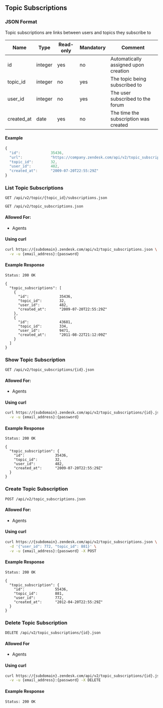 ## Topic Subscriptions

### JSON Format
Topic subscriptions are links between users and topics they subscribe to

| Name            | Type    | Read-only | Mandatory | Comment
| --------------- | ------- | --------- | --------- | -------
| id              | integer | yes       | no        | Automatically assigned upon creation
| topic_id        | integer | no        | yes       | The topic being subscribed to
| user_id         | integer | no        | yes       | The user subscribed to the forum
| created_at      | date    | yes       | no        | The time the subscription was created

#### Example
```js
{
  "id":              35436,
  "url":             "https://company.zendesk.com/api/v2/topic_subscriptions/35436.json",
  "topic_id":        32,
  "user_id":         482,
  "created_at":      "2009-07-20T22:55:29Z"
}
```

### List Topic Subscriptions
`GET /api/v2/topic/{topic_id}/subscriptions.json`

`GET /api/v2/topic_subscriptions.json`

#### Allowed For:

 * Agents

#### Using curl

```bash
curl https://{subdomain}.zendesk.com/api/v2/topic_subscriptions.json \
  -v -u {email_address}:{password}
```

#### Example Response

```http
Status: 200 OK

{
  "topic_subscriptions": [
    {
      "id":              35436,
      "topic_id":        32,
      "user_id":         482,
      "created_at":      "2009-07-20T22:55:29Z"
    },
    {
      "id":              43681,
      "topic_id":        334,
      "user_id":         9471,
      "created_at":      "2011-08-22T21:12:09Z"
    }
  ]
}
```

### Show Topic Subscription
`GET /api/v2/topic_subscriptions/{id}.json`

#### Allowed For:

 * Agents

#### Using curl

```bash
curl https://{subdomain}.zendesk.com/api/v2/topic_subscriptions/{id}.json \
  -v -u {email_address}:{password}
```

#### Example Response

```http
Status: 200 OK

{
  "topic_subscription": {
    "id":              35436,
    "topic_id":        32,
    "user_id":         482,
    "created_at":      "2009-07-20T22:55:29Z"
  }
}
```

### Create Topic Subscription
`POST /api/v2/topic_subscriptions.json`

#### Allowed For:

 * Agents

#### Using curl

```bash
curl https://{subdomain}.zendesk.com/api/v2/topic_subscriptions.json \
  -d '{"user_id": 772, "topic_id": 881}' \
  -v -u {email_address}:{password} -X POST
```

#### Example Response

```http
Status: 200 OK

{
  "topic_subscription": {
    "id":              55436,
    "topic_id":        881,
    "user_id":         772,
    "created_at":      "2012-04-20T22:55:29Z"
  }
}
```

### Delete Topic Subscription
`DELETE /api/v2/topic_subscriptions/{id}.json`

#### Allowed For

 * Agents

#### Using curl

```bash
curl https://{subdomain}.zendesk.com/api/v2/topic_subscriptions/{id}.json \
  -v -u {email_address}:{password} -X DELETE
```

#### Example Response

```http
Status: 200 OK
```